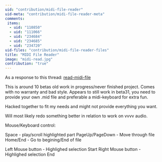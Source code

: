 ```yaml
---
uid: "contribution/midi-file-reader"
uid-meta: "contribution/midi-file-reader-meta"
comments: 
 items: 
  - uid: "110850"
  - uid: "111066"
  - uid: "234684"
  - uid: "234685"
  - uid: "234720"
uid-files: "contribution/midi-file-reader-files"
title: "MIDI File Reader"
image: "midi-read.jpg"
contribution: "true"
---
```


As a response to this thread: [read-midi-file](https://discourse.vvvv.org/t/read-midi-file)

This is around 10 betas old work in progress/never finished project. Comes with no warranty and bad style. Appears to still work in beta31, you need to provide your own .mid file and preferable a midi-keyboard for extra fun.

Hacked together to fit my needs and might not provide everything you want.

Will most likely redo something better in relation to work on vvvv audio.

Mouse/Keyboard control:

Space - play/scroll highlighted part
PageUp/PageDown - Move through file
Home/End - Go to begining/End of file

Left Mouse button - Highlighed selection Start
Right Mouse button - Highlighed selection End

